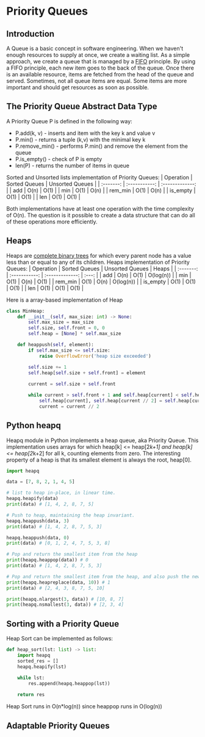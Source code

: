 # Priority Queues

## Introduction
A Queue is a basic concept in software engineering. When we haven't enough resources to supply at once, we create a waiting list. As a simple approach, we create a queue that is managed by a [FIFO](https://en.wikipedia.org/wiki/FIFO_(computing_and_electronics)) principle. By using a FIFO principle, each new item goes to the back of the queue. Once there is an available resource, items are fetched from the head of the queue and served. Sometimes, not all queue items are equal. Some items are more important and should get resources as soon as possible. 

## The Priority Queue Abstract Data Type
A Priority Queue P is defined in the following way:
- P.add(k, v) - inserts and item with the key k and value v
- P.min() - returns a tuple (k,v) with the minimal key k
- P.remove_min() - performs P.min() and remove the element from the queue  
- P.is_empty() - check of P is empty
- len(P) - returns the number of items in queue

Sorted and Unsorted lists implementation of Priority Queues:
| Operation | Sorted Queues | Unsorted Queues |
| :-------: | :-----------: | :-------------: |
| add       | O(n)          | O(1)            |
| min       | O(1)          | O(n)            |
| rem_min   | O(1)          | O(n)            |
| is_empty  | O(1)          | O(1)            |
| len       | O(1)          | O(1)            |

Both implementations have at least one operation with the time complexity of O(n). The question is it possible to create a data structure that can do all of these operations more efficiently.


## Heaps
Heaps are [complete binary trees](https://www.programiz.com/dsa/complete-binary-tree) for which every parent node has a value less than or equal to any of its children.
Heaps implementation of Priority Queues:
| Operation | Sorted Queues | Unsorted Queues | Heaps     |
| :-------: | :-----------: | :-------------: | :---:     |
| add       | O(n)          | O(1)            | O(log(n)) |
| min       | O(1)          | O(n)            | O(1)      |
| rem_min   | O(1)          | O(n)            | O(log(n)) |
| is_empty  | O(1)          | O(1)            | O(1)      |
| len       | O(1)          | O(1)            | O(1)      |

Here is a array-based implementation of Heap 
```Python
class MinHeap:
    def __init__(self, max_size: int) -> None:
        self.max_size = max_size
        self.size, self.front = 0, 0
        self.heap = [None] * self.max_size 

    def heappush(self, element):
        if self.max_size <= self.size:
            raise OverflowError('heap size exceeded')

        self.size += 1
        self.heap[self.size + self.front] = element
        
        current = self.size + self.front

        while current > self.front + 1 and self.heap[current] < self.heap[current // 2]:
            self.heap[current], self.heap[current // 2] = self.heap[current // 2], self.heap[current]
            current = current // 2
```


## Python heapq
Heapq module in Python implements a heap queue, aka Priority Queue. This implementation uses arrays for which heap[k] <= heap[2*k+1] and heap[k] <= heap[2*k+2] for all k, counting elements from zero. The interesting property of a heap is that its smallest element is always the root, heap[0].
```Python
import heapq

data = [7, 8, 2, 1, 4, 5]

# list to heap in-place, in linear time.
heapq.heapify(data)
print(data) # [1, 4, 2, 8, 7, 5]

# Push to heap, maintaining the heap invariant.
heapq.heappush(data, 3)
print(data) # [1, 4, 2, 8, 7, 5, 3]

heapq.heappush(data, 0)
print(data) # [0, 1, 2, 4, 7, 5, 3, 8]

# Pop and return the smallest item from the heap
print(heapq.heappop(data)) # 0
print(data) # [1, 4, 2, 8, 7, 5, 3]

# Pop and return the smallest item from the heap, and also push the new item.
print(heapq.heapreplace(data, 10)) # 1
print(data) # [2, 4, 3, 8, 7, 5, 10]

print(heapq.nlargest(3, data)) # [10, 8, 7]
print(heapq.nsmallest(3, data)) # [2, 3, 4]
```


## Sorting with a Priority Queue
Heap Sort can be implemented as follows:
```Python
def heap_sort(lst: list) -> list:
    import heapq
    sorted_res = []
    heapq.heapify(lst)

    while lst:
        res.append(heapq.heappop(lst))
    
    return res    
```
Heap Sort runs in O(n*log(n)) since heappop runs in O(log(n))


## Adaptable Priority Queues



